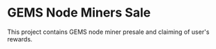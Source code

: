 # GEMS Node Miners Sale

This project contains GEMS node miner presale and claiming of user's rewards.
